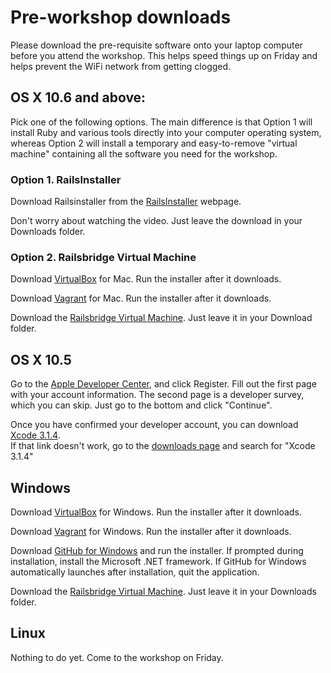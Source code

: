 # Pre-workshop downloads

Please download the pre-requisite software onto your laptop computer before you attend the workshop. This helps speed things up on Friday and helps prevent the WiFi network from getting clogged.


## OS X 10.6 and above:

Pick one of the following options. The main difference is that Option 1  will
install Ruby and various tools directly into your computer operating system,
whereas Option 2 will install a temporary and easy-to-remove "virtual machine"
containing all the software you need for the workshop. 

### Option 1. RailsInstaller

Download Railsinstaller from the <a href="http://railsinstaller.org" target="_blank">RailsInstaller</a> webpage.

Don't worry about watching the video. Just leave the download in your Downloads folder.

### Option 2. Railsbridge Virtual Machine

Download
[VirtualBox](http://download.virtualbox.org/virtualbox/4.2.18/VirtualBox-4.2.18-88780-OSX.dmg)
for Mac. Run the installer after it downloads.

Download [Vagrant](http://files.vagrantup.com/packages/db8e7a9c79b23264da129f55cf8569167fc22415/Vagrant-1.3.3.dmg) for Mac. Run the installer after it downloads.

Download the [Railsbridge Virtual
Machine](http://s3.amazonaws.com/railsbridgeboston/railsbridgevm-3.2.box). Just
leave it in your Download folder. 





## OS X 10.5

Go to the [Apple Developer Center](https://developer.apple.com/downloads), 
and click Register. Fill out the first page with your account information.
The second page is a developer survey, which you can skip. Just go to the bottom and click
"Continue". 

Once you have confirmed your developer account, you can download [Xcode 3.1.4](http://adcdownload.apple.com/Developer_Tools/xcode_3.1.4_developer_tools/xcode314_2809_developerdvd.dmg).  
If that link doesn't work, go to the [downloads page](https://developer.apple.com/downloads)
and search for "Xcode 3.1.4"



## Windows

Download [VirtualBox](http://download.virtualbox.org/virtualbox/4.2.18/VirtualBox-4.2.18-88781-Win.exe) for Windows. Run the installer after it downloads.

Download [Vagrant](http://files.vagrantup.com/packages/db8e7a9c79b23264da129f55cf8569167fc22415/Vagrant_1.3.3.msi) for Windows. Run the installer after it downloads.

Download [GitHub for Windows](http://windows.github.com/) and run the installer.
If prompted during installation, install the Microsoft .NET framework.
If GitHub for Windows automatically launches after installation, quit the application.

Download the [Railsbridge Virtual
Machine](http://s3.amazonaws.com/railsbridgeboston/railsbridgevm-3.2.box). Just
leave it in your Downloads folder. 


## Linux

Nothing to do yet. Come to the workshop on Friday.


